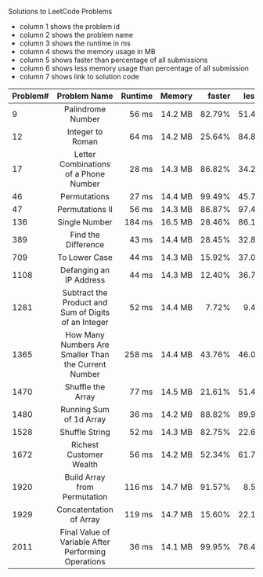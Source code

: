 Solutions to LeetCode Problems

<ul>
  <li>column 1 shows the problem id</li>
  <li>column 2 shows the problem name</li>
  <li>column 3 shows the runtime in ms</li>
  <li>column 4 shows the memory usage in MB</li>
  <li>column 5 shows faster than percentage of all submissions</li>
  <li>column 6 shows less memory usage than percentage of all submission</li>
  <li>column 7 shows link to solution code</li>
</ul>


| Problem#    | Problem Name               | Runtime | Memory | faster | less m | Solution  |
| ------------ |:--------------------------:| -----:| -----:| -----:| -----:| -----:|
| 9        | Palindrome Number | 56 ms | 14.2 MB | 82.79% | 51.48% | <a href="https://github.com/alexanderbauer89/LeetCode/blob/main/Problems/0009_Palindrome_Number.py">Python</a> |
| 12       | Integer to Roman | 64 ms | 14.2 MB | 25.64% | 84.81% | <a href="https://github.com/alexanderbauer89/LeetCode/blob/main/Problems/0012_Integer_to_Roman.py">Python</a> |
| 17       | Letter Combinations of a Phone Number | 28 ms | 14.3 MB | 86.82% | 34.25% | <a href="https://github.com/alexanderbauer89/LeetCode/blob/main/Problems/0017_Letter_Combinations_of_a_Phone_Number.py">Python</a> |
| 46       | Permutations | 27 ms | 14.4 MB | 99.49% | 45.75% | <a href="https://github.com/alexanderbauer89/LeetCode/blob/main/Problems/0046_Permutations.py">Python</a> |
| 47       | Permutations II | 56 ms | 14.3 MB | 86.87% | 97.40% | <a href="https://github.com/alexanderbauer89/LeetCode/blob/main/Problems/0047_Permutations_II.py">Python</a> |
| 136      | Single Number | 184 ms | 16.5 MB | 28.46% | 86.13% | <a href="https://github.com/alexanderbauer89/LeetCode/blob/main/Problems/0136_Single_Number.py">Python</a> |
| 389      | Find the Difference | 43 ms | 14.4 MB | 28.45% | 32.89% | <a href="https://github.com/alexanderbauer89/LeetCode/blob/main/Problems/0389_Find_the_Difference.py">Python</a> |
| 709       | To Lower Case | 44 ms | 14.3 MB | 15.92% | 37.04% | <a href="https://github.com/alexanderbauer89/LeetCode/blob/main/Problems/0709_To_Lower_Case.py">Python</a> |
| 1108     | Defanging an IP Address  | 44 ms | 14.3 MB | 12.40% | 36.70% | <a href="https://github.com/alexanderbauer89/LeetCode/blob/main/Problems/1108_Defanging_an_IP_Address.py">Python</a> |
| 1281     | Subtract the Product and Sum of Digits of an Integer | 52 ms | 14.4 MB | 7.72% | 9.40% | <a href="https://github.com/alexanderbauer89/LeetCode/blob/main/Problems/1281_Subtract_the_Product_and_Sum_of_Digits_of_an_Integer.py">Python</a>|
| 1365     | How Many Numbers Are Smaller Than the Current Number | 258 ms | 14.4 MB | 43.76% | 46.01% | <a href="https://github.com/alexanderbauer89/LeetCode/blob/main/Problems/1365_How_Many_Numbers_Are_Smaller_Than_the_Current_Number.py">Python</a>|
| 1470     | Shuffle the Array | 77 ms | 14.5 MB | 21.61% | 51.45% | <a href="https://github.com/alexanderbauer89/LeetCode/blob/main/Problems/1470_Shuffle_the_Array.py">Python</a> |
| 1480     | Running Sum of 1d Array             | 36 ms | 14.2 MB | 88.82% | 89.96% | <a href="https://github.com/alexanderbauer89/LeetCode/blob/main/Problems/1480_Running_Sum_of_1d_Array.py">Python</a>|
| 1528     | Shuffle String                      | 52 ms | 14.3 MB | 82.75% | 22.66% | <a href="https://github.com/alexanderbauer89/LeetCode/blob/main/Problems/1528_Shuffle_String.py">Python</a> |
| 1672     | Richest Customer Wealth                              | 56 ms | 14.2 MB | 52.34% | 61.78% | <a href="https://github.com/alexanderbauer89/LeetCode/blob/main/Problems/1672_Richest_Customer_Wealth.py">Python</a>|
| 1920     | Build Array from Permutation | 116 ms | 14.7 MB | 91.57% | 8.55% | <a href="https://github.com/alexanderbauer89/LeetCode/blob/main/Problems/1920_Build_Array_from_Permutation.py">Python</a> |
| 1929     | Concatentation of Array | 119 ms | 14.7 MB | 15.60% | 22.12% | <a href="https://github.com/alexanderbauer89/LeetCode/blob/main/Problems/1929_Concatentation_of_Array.py">Python</a> |
| 2011     | Final Value of Variable After Performing Operations  | 36 ms | 14.1 MB | 99.95% | 76.45% | <a href="https://github.com/alexanderbauer89/LeetCode/blob/main/Problems/2011_Final_Value_of_Variable_After_Performing_Operations.py">Python</a>|
